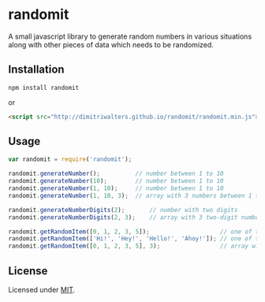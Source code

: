 # randomit

A small javascript library to generate random numbers in various situations along with other pieces of data which needs to be randomized.

## Installation

```
npm install randomit
```

or

```html
<script src="http://dimitriwalters.github.io/randomit/randomit.min.js"></script>
```

## Usage

```js
var randomit = require('randomit');

randomit.generateNumber();          // number between 1 to 10
randomit.generateNumber(10);        // number between 1 to 10
randomit.generateNumber(1, 10);     // number between 1 to 10
randomit.generateNumber(1, 10, 3);  // array with 3 numbers between 1 to 10

randomit.generateNumberDigits(2);       // number with two digits
randomit.generateNumberDigits(2, 3);    // array with 3 two-digit numbers

randomit.getRandomItem([0, 1, 2, 3, 5]);                    // one of those fibonacci numbers
randomit.getRandomItem(['Hi!', 'Hey!', 'Hello!', 'Ahoy!']); // one of those greetings
randomit.getRandomItem([0, 1, 2, 3, 5], 3);                 // array with three of those numbers
```

## License

Licensed under [MIT](http://opensource.org/licenses/MIT).
